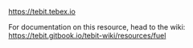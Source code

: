 https://tebit.tebex.io

For documentation on this resource, head to the wiki:
https://tebit.gitbook.io/tebit-wiki/resources/fuel
